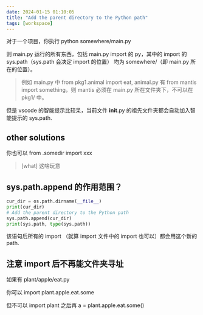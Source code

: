 ```yaml
---
date: 2024-01-15 01:10:05
title: "Add the parent directory to the Python path"
tags: [workspace]
---
```


对于一个项目，你执行 python somewhere/main.py

则 main.py 运行的所有东西，包括 main.py import 的 py，其中的 import 的 sys.path（sys.path 会决定 import 的位置） 均为 somewhere/（即 main.py 所在的位置）。

> 例如 main.py 中 from pkg1.animal import eat, animal.py 有 from mantis import something，则 mantis 必须在 main.py 所在文件夹下，不可以在 pkg1/ 中。

但是 vscode 的智能提示比较呆，当前文件 __init__.py 的祖先文件夹都会自动加入智能提示的 sys.path.

## other solutions

你也可以 from .somedir import xxx

> [what] 这啥玩意

## sys.path.append 的作用范围？

```py
cur_dir = os.path.dirname(__file__)
print(cur_dir)
# Add the parent directory to the Python path
sys.path.append(cur_dir)
print(sys.path, type(sys.path))
```

该语句后所有的 import （就算 import 文件中的 import 也可以）都会用这个新的 path.

## 注意 import 后不再能文件夹寻址

如果有 plant/apple/eat.py

你可以 import plant.apple.eat.some

但不可以 import plant 之后再 a = plant.apple.eat.some()

